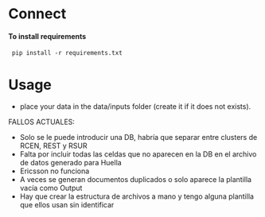 # Connect

#### To install requirements
`` pip install -r requirements.txt``

# Usage
* place your data in the data/inputs folder (create it if it does not exists).

FALLOS ACTUALES:

- Solo se le puede introducir una DB, habría que separar entre clusters de RCEN, REST y RSUR
- Falta por incluir todas las celdas que no aparecen en la DB en el archivo de datos generado para Huella
- Ericsson no funciona
- A veces se generan documentos duplicados o solo aparece la plantilla vacía como Output
- Hay que crear la estructura de archivos a mano y tengo alguna plantilla que ellos usan sin identificar

